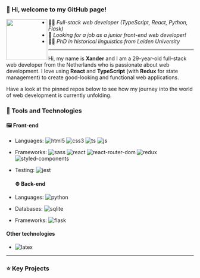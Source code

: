 ### 👋 Hi, welcome to my GitHub page!

<p>
<img src="https://user-images.githubusercontent.com/73882506/147939415-cb757b76-da96-4404-a5cf-e501f700b451.jpg" height="110px" style="margin-right: '20px'" align="left">

* 👨‍💻 _Full-stack web developer (TypeScript, React, Python, Flask)_
* 🔭 _Looking for a job as a junior front-end web developer!_
* 👨‍🎓 _PhD in historical linguistics from Leiden University_

</p>
  
---

Hi, my name is **Xander** and I am a 29-year-old full-stack web developer from the Netherlands who is passionate about web development. I love using **React** and **TypeScript** (with **Redux** for state management) to create good-looking and functional web applications.

Have a look at the pinned repos below to see how my journey into the world of web development is currently unfolding.
  
### 🔧 Tools and Technologies
  
#### 🖼️ Front-end

* Languages: ![html5](https://img.shields.io/badge/HTML5-E34F26?style=for-the-badge&logo=html5&logoColor=white) ![css3](https://img.shields.io/badge/CSS3-1572B6?style=for-the-badge&logo=css3&logoColor=white) ![ts](https://img.shields.io/badge/TypeScript-007ACC?style=for-the-badge&logo=typescript&logoColor=white) ![js](https://img.shields.io/badge/JavaScript-323330?style=for-the-badge&logo=javascript&logoColor=F7DF1E)

* Frameworks: ![sass](https://img.shields.io/badge/Sass-CC6699?style=for-the-badge&logo=sass&logoColor=white) ![react](https://img.shields.io/badge/React-20232A?style=for-the-badge&logo=react&logoColor=61DAFB) ![react-router-dom](https://img.shields.io/badge/React_Router-CA4245?style=for-the-badge&logo=react-router&logoColor=white) ![redux](https://img.shields.io/badge/Redux-593D88?style=for-the-badge&logo=redux&logoColor=white) ![styled-components](https://img.shields.io/badge/styled--components-DB7093?style=for-the-badge&logo=styled-components&logoColor=white)

* Testing: ![jest](https://img.shields.io/badge/Jest-C21325?style=for-the-badge&logo=jest&logoColor=white)
  
  
  #### ⚙️ Back-end
  
* Languages: ![python](https://img.shields.io/badge/Python-FFD43B?style=for-the-badge&logo=python&logoColor=darkgreen)

* Databases: ![sqlite](https://img.shields.io/badge/SQLite-07405E?style=for-the-badge&logo=sqlite&logoColor=white)

* Frameworks: ![flask](https://img.shields.io/badge/Flask-000000?style=for-the-badge&logo=flask&logoColor=white)

#### Other technologies

* ![latex](https://img.shields.io/badge/LaTeX-47A141?style=for-the-badge&logo=LaTeX&logoColor=white)
                                                                                                   
---

### ⭐ Key Projects

<!--
**XanderVertegaal/XanderVertegaal** is a ✨ _special_ ✨ repository because its `README.md` (this file) appears on your GitHub profile.

Here are some ideas to get you started:

- 🔭 I’m currently working on ...
- 🌱 I’m currently learning ...
- 👯 I’m looking to collaborate on ...
- 🤔 I’m looking for help with ...
- 💬 Ask me about ...
- 📫 How to reach me: ...
- 😄 Pronouns: ...
- ⚡ Fun fact: ...
-->
